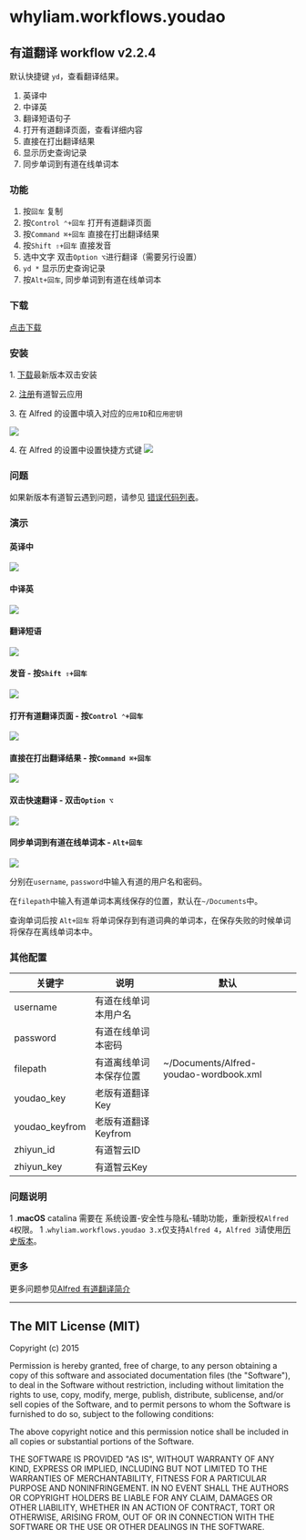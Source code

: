 # whyliam.workflows.youdao

## 有道翻译 workflow v2.2.4

默认快捷键 `yd`，查看翻译结果。

1. 英译中
2. 中译英
3. 翻译短语句子
4. 打开有道翻译页面，查看详细内容
5. 直接在打出翻译结果
6. 显示历史查询记录
7. 同步单词到有道在线单词本

### 功能

1. 按`回车` 复制
2. 按`Control ⌃+回车` 打开有道翻译页面
3. 按`Command ⌘+回车` 直接在打出翻译结果
4. 按`Shift ⇧+回车` 直接发音
5. 选中文字 双击`Option ⌥`进行翻译（需要另行设置）
6. `yd *` 显示历史查询记录
7. 按`Alt+回车`, 同步单词到有道在线单词本

### 下载

[点击下载](https://github.com/whyliam/whyliam.workflows.youdao/releases/download/2.2.4/whyliam.workflows.youdao.alfredworkflow)

### 安装

1\. [下载](https://github.com/whyliam/whyliam.workflows.youdao/releases)最新版本双击安装

2\. [注册](http://ai.youdao.com/appmgr.s)有道智云应用

3\. 在 Alfred 的设置中填入对应的`应用ID`和`应用密钥`

![](https://tva1.sinaimg.cn/large/006tNbRwly1g9oapg37t0j31am0sgjxr.jpg)

4\. 在 Alfred 的设置中设置快捷方式键
![](http://ww2.sinaimg.cn/large/006tNbRwgy1feno6pzaxdj31a60p0jsl.jpg)

### 问题

如果新版本有道智云遇到问题，请参见 [错误代码列表](http://ai.youdao.com/docs/doc-trans-api.s#p08)。

### 演示

#### 英译中

![](http://ww3.sinaimg.cn/large/006tNbRwgy1fenonlxdjwg30sv0r7wkd.gif)

#### 中译英

![](http://ww1.sinaimg.cn/large/006tNbRwgy1fenonzclvfg30sw0r90zo.gif)

#### 翻译短语

![](http://ww3.sinaimg.cn/large/006tNbRwgy1fenooolrkpg30t00r47bg.gif)

#### 发音 - 按`Shift ⇧+回车`

![](http://ww3.sinaimg.cn/large/006tNbRwgy1fenooolrkpg30t00r47bg.gif)

#### 打开有道翻译页面 - 按`Control ⌃+回车`

![](http://ww2.sinaimg.cn/large/006tNbRwgy1fenopnjw9qg30tj0r5n8k.gif)

#### 直接在打出翻译结果 - 按`Command ⌘+回车`

![](http://ww3.sinaimg.cn/large/006tNbRwgy1fenomln8jdg30sx0r4wg2.gif)

#### 双击快速翻译 - 双击`Option ⌥`

![](http://ww1.sinaimg.cn/large/006tNbRwgy1fenosusv0bg30qn0qpq7a.gif)

#### 同步单词到有道在线单词本 - `Alt+回车`

![](https://ws4.sinaimg.cn/large/006tNc79ly1g01esa4p4bj31ig0u0atl.jpg)

分别在`username`, `password`中输入有道的用户名和密码。

在`filepath`中输入有道单词本离线保存的位置，默认在`~/Documents`中。

查询单词后按 `Alt+回车` 将单词保存到有道词典的单词本，在保存失败的时候单词将保存在离线单词本中。

### 其他配置

| 关键字         | 说明                   | 默认                                   |
| -------------- | ---------------------- | -------------------------------------- |
| username       | 有道在线单词本用户名   |                                        |
| password       | 有道在线单词本密码     |                                        |
| filepath       | 有道离线单词本保存位置 | ~/Documents/Alfred-youdao-wordbook.xml |
| youdao_key     | 老版有道翻译Key        |                                        |
| youdao_keyfrom | 老版有道翻译Keyfrom    |                                        |
| zhiyun_id      | 有道智云ID             |                                        |
| zhiyun_key     | 有道智云Key            |                                        |

### 问题说明

1 .**macOS** catalina  需要在 系统设置-安全性与隐私-辅助功能，重新授权`Alfred 4`权限。
1 .`whyliam.workflows.youdao 3.x`仅支持`Alfred 4`，`Alfred 3`请使用[历史版本](https://github.com/whyliam/whyliam.workflows.youdao/releases)。

### 更多

更多问题参见[Alfred 有道翻译简介](https://blog.naaln.com/2017/04/alfred-youdao-intro/)

---

## The MIT License (MIT)

Copyright (c) 2015

Permission is hereby granted, free of charge, to any person obtaining a copy
of this software and associated documentation files (the "Software"), to deal
in the Software without restriction, including without limitation the rights
to use, copy, modify, merge, publish, distribute, sublicense, and/or sell
copies of the Software, and to permit persons to whom the Software is
furnished to do so, subject to the following conditions:

The above copyright notice and this permission notice shall be included in
all copies or substantial portions of the Software.

THE SOFTWARE IS PROVIDED "AS IS", WITHOUT WARRANTY OF ANY KIND, EXPRESS OR
IMPLIED, INCLUDING BUT NOT LIMITED TO THE WARRANTIES OF MERCHANTABILITY,
FITNESS FOR A PARTICULAR PURPOSE AND NONINFRINGEMENT. IN NO EVENT SHALL THE
AUTHORS OR COPYRIGHT HOLDERS BE LIABLE FOR ANY CLAIM, DAMAGES OR OTHER
LIABILITY, WHETHER IN AN ACTION OF CONTRACT, TORT OR OTHERWISE, ARISING FROM,
OUT OF OR IN CONNECTION WITH THE SOFTWARE OR THE USE OR OTHER DEALINGS IN
THE SOFTWARE.

